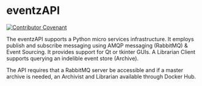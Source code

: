 # eventzAPI
[![Contributor Covenant](https://img.shields.io/badge/Contributor%20Covenant-v1.4%20adopted-ff69b4.svg)](code-of-conduct.md)

The eventzAPI supports a Python micro services infrastructure.
It employs publish and subscribe messaging using AMQP messaging (RabbitMQ) & Event Sourcing.
It provides support for Qt or tkinter GUIs.
A Librarian Client supports querying an indelible event store (Archive).

The API requires that a RabbitMQ server be accessible and if a master archive is needed, an Archivist and Librarian available through Docker Hub.
